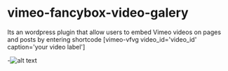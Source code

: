 vimeo-fancybox-video-galery
===========================

Its an wordpress plugin that allow users to embed Vimeo videos on pages and posts by entering shortcode [vimeo-vfvg video_id='video_id' caption='your video label']

-![alt text](https://github.com/toscano/vimeo-fancybox-video-galery/blob/master/screenshot-1.png "Edit post screenshot")